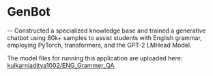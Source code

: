 # GenBot

-- Constructed a specialized knowledge base and trained a generative chatbot using 80k+ samples to assist
   students with English grammar, employing PyTorch, transformers, and the GPT-2 LMHead Model.

The model files for running this application are uploaded here: [kulkarniaditya1002/ENG_Grammer_QA](https://huggingface.co/kulkarniaditya1002/ENG_Grammer_QA)
